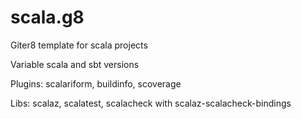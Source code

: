 scala.g8
========

Giter8 template for scala projects

Variable scala and sbt versions

Plugins: scalariform, buildinfo, scoverage

Libs: scalaz, scalatest, scalacheck with scalaz-scalacheck-bindings


